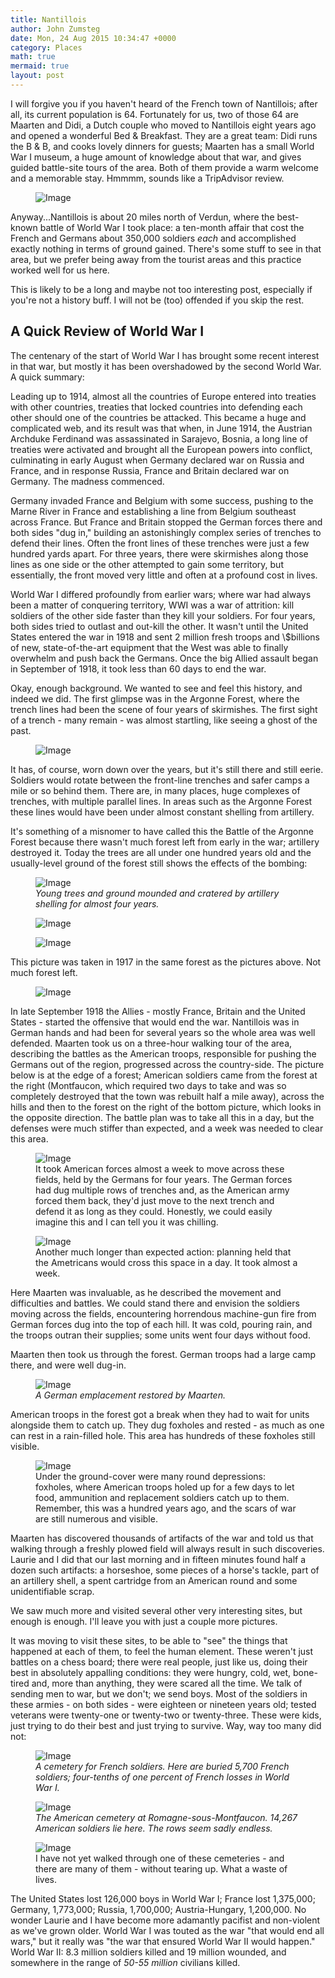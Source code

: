 ```yaml
---
title: Nantillois
author: John Zumsteg
date: Mon, 24 Aug 2015 10:34:47 +0000
category: Places
math: true
mermaid: true
layout: post
---
```

I will forgive you if you haven't heard of the French town of Nantillois; after all, its current population is 64. Fortunately for us, two of those 64 are Maarten and Didi, a Dutch couple who moved to Nantillois eight years ago and opened a wonderful Bed &amp; Breakfast. They are a great team: Didi runs the B &amp; B, and cooks lovely dinners for guests; Maarten has a small World War I museum, a huge amount of knowledge about that war, and gives guided battle-site tours of the area. Both of them provide a warm welcome and a memorable stay. Hmmmm, sounds like a TripAdvisor review.

<figure class = "landscape">
	<img src="{{"/assets/images/2015/08/14-18Nantillois.jpg" | prepend: site.baseurl  }}" alt="Image" />
	<figcaption></figcaption>
</figure>



Anyway...Nantillois is about 20 miles north of Verdun, where the best-known battle of World War I took place: a ten-month affair that cost the French and Germans about 350,000 soldiers *each* and accomplished exactly nothing in terms of ground gained. There's some stuff to see in that area, but we prefer being away from the tourist areas and this practice worked well for us here.

This is likely to be a long and maybe not too interesting post, especially if you're not a history buff. I will not be (too) offended if you skip the rest.
<h2>A Quick Review of World War I</h2>
The centenary of the start of World War I has brought some recent interest in that war, but mostly it has been overshadowed by the second World War. A quick summary:

Leading up to 1914, almost all the countries of Europe entered into treaties with other countries, treaties that locked countries into defending each other should one of the countries be attacked. This became a huge and complicated web, and its result was that when, in June 1914, the Austrian Archduke Ferdinand was assassinated in Sarajevo, Bosnia, a long line of treaties were activated and brought all the European powers into conflict, culminating in early August when Germany declared war on Russia and France, and in response Russia, France and Britain declared war on Germany. The madness commenced.

Germany invaded France and Belgium with some success, pushing to the Marne River in France and establishing a line from Belgium southeast across France. But France and Britain stopped the German forces there and both sides "dug in," building an astonishingly complex series of trenches to defend their lines. Often the front lines of these trenches were just a few hundred yards apart. For three years, there were skirmishes along those lines as one side or the other attempted to gain some territory, but essentially, the front moved very little and often at a profound cost in lives.

World War I differed profoundly from earlier wars; where war had always been a matter of conquering territory, WWI was a war of attrition: kill soldiers of the other side faster than they kill your soldiers. For four years, both sides tried to outlast and out-kill the other. It wasn't until the United States entered the war in 1918 and sent 2 million fresh troops and \\$billions of new, state-of-the-art equipment that the West was able to finally overwhelm and push back the Germans. Once the big Allied assault began in September of 1918, it took less than 60 days to end the war.

Okay, enough background. We wanted to see and feel this history, and indeed we did. The first glimpse was in the Argonne Forest, where the trench lines had been the scene of four years of skirmishes. The first sight of a trench - many remain - was almost startling, like seeing a ghost of the past.

<figure class = "portrait">
	<img src="{{"/assets/images/2015/08/WWI-5-of-25.jpg" | prepend: site.baseurl  }}" alt="Image" />
	<figcaption></figcaption>
</figure>

It has, of course, worn down over the years, but it's still there and still eerie. Soldiers would rotate between the front-line trenches and safer camps a mile or so behind them. There are, in many places, huge complexes of trenches, with multiple parallel lines. In areas such as the Argonne Forest these lines would have been under almost constant shelling from artillery.

It's something of a misnomer to have called this the Battle of the Argonne Forest because there wasn't much forest left from early in the war; artillery destroyed it. Today the trees are all under one hundred years old and the usually-level ground of the forest still shows the effects of the bombing:

<figure class = "landscape">
	<img src="{{"/assets/images/2015/08/WWI-8-of-25.jpg" | prepend: site.baseurl  }}" alt="Image" />
	<figcaption><em>Young trees and ground mounded and cratered by artillery shelling for almost four years.</em></figcaption>
</figure>



<figure class = "landscape">
	<img src="{{"/assets/images/2015/08/WWI-7-of-25.jpg" | prepend: site.baseurl  }}" alt="Image" />
	<figcaption></figcaption>
</figure>

 <figure class = "portrait">
	<img src="{{"/assets/images/2015/08/WWI-6-of-25.jpg" | prepend: site.baseurl  }}" alt="Image" />
	<figcaption></figcaption>
</figure>

This picture was taken in 1917 in the same forest as the pictures above. Not much forest left.

<figure class = "landscape">
	<img src="{{"/assets/images/2015/08/argonne_forest.jpg" | prepend: site.baseurl  }}" alt="Image" />
	<figcaption></figcaption>
</figure>

In late September 1918 the Allies - mostly France, Britain and the United States - started the offensive that would end the war. Nantillois was in German hands and had been for several years so the whole area was well defended. Maarten took us on a three-hour walking tour of the area, describing the battles as the American troops, responsible for pushing the Germans out of the region, progressed across the country-side. The picture below is at the edge of a forest; American soldiers came from the forest at the right (Montfaucon, which required two days to take and was so completely destroyed that the town was rebuilt half a mile away), across the hills and then to the forest on the right of the bottom picture, which looks in the opposite direction. The battle plan was to take all this in a day, but the defenses were much stiffer than expected, and a week was needed to clear this area.

<figure class = "landscape">
	<img src="{{"/assets/images/2015/08/nantillois.jpg" | prepend: site.baseurl  }}" alt="Image" />
	<figcaption>It took American forces almost a week to move across these fields, held by the Germans for four years. The German forces had dug multiple rows of trenches and, as the American army forced them back, they'd just move to the next trench and defend it as long as they could. Honestly, we could easily imagine this and I can tell you it was chilling.</figcaption>
</figure>


<figure class = "landscape">
	<img src="{{"/assets/images/2015/08/WWI-12-of-25.jpg" | prepend: site.baseurl  }}" alt="Image" />
	<figcaption>Another much longer than expected action: planning held that the Ametricans would cross this space in a day. It took almost a week.</figcaption>
</figure>


Here Maarten was invaluable, as he described the movement and difficulties and battles. We could stand there and envision the soldiers moving across the fields, encountering horrendous machine-gun fire from German forces dug into the top of each hill. It was cold, pouring rain, and the troops outran their supplies; some units went four days without food.

Maarten then took us through the forest. German troops had a large camp there, and were well dug-in.

<figure class = "portrait">
	<img src="{{"/assets/images/2015/08/WWI-13-of-25.jpg" | prepend: site.baseurl  }}" alt="Image" />
	<figcaption><em>A German emplacement restored by Maarten.</em></figcaption>
</figure>



American troops in the forest got a break when they had to wait for units alongside them to catch up. They dug foxholes and rested - as much as one can rest in a rain-filled hole. This area has hundreds of these foxholes still visible.  
<figure class = "portrait">
	<img src="{{"/assets/images/2015/08/WWI-1-of-11.jpg" | prepend: site.baseurl  }}" alt="Image" />
	<figcaption>Under the ground-cover were many round depressions: foxholes, where American troops holed up for a few days to let food, ammunition and replacement soldiers catch up to them. Remember, this was a hundred years ago, and the scars of war are still numerous and visible.</figcaption>
</figure>



Maarten has discovered thousands of artifacts of the war and told us that walking through a freshly plowed field will always result in such discoveries. Laurie and I did that our last morning and in fifteen minutes found half a dozen such artifacts: a horseshoe, some pieces of a horse's tackle, part of an artillery shell, a spent cartridge from an American round and some unidentifiable scrap.

We saw much more and visited several other very interesting sites, but enough is enough. I'll leave you with just a couple more pictures.

It was moving to visit these sites, to be able to "see" the things that happened at each of them, to feel the human element. These weren't just battles on a chess board; there were real people, just like us, doing their best in absolutely appalling conditions: they were hungry, cold, wet, bone-tired and, more than anything, they were scared all the time. We talk of sending men to war, but we don't; we send boys. Most of the soldiers in these armies - on both sides - were eighteen or nineteen years old; tested veterans were twenty-one or twenty-two or twenty-three. These were kids, just trying to do their best and just trying to survive. Way, way too many did not:

<figure class = "landscape">
	<img src="{{"/assets/images/2015/08/WWI-2-of-25.jpg" | prepend: site.baseurl  }}" alt="Image" />
	<figcaption><em>A cemetery for French soldiers. Here are buried 5,700 French soldiers; four-tenths of one percent of French losses in World War I.</em></figcaption>
</figure>



<figure class = "landscape">
	<img src="{{"/assets/images/2015/08/WWI-26-of-1.jpg" | prepend: site.baseurl  }}" alt="Image" />
	<figcaption><em>The American cemetery at Romagne-sous-Montfaucon. 14,267 American soldiers lie here. The rows seem sadly endless.</em></figcaption>
</figure>



<figure class = "landscape">
	<img src="{{"/assets/images/2015/08/WWI-26-of-1-2.jpg" | prepend: site.baseurl  }}" alt="Image" />
	<figcaption>I have not yet walked through one of these cemeteries - and there are many of them - without tearing up. What a waste of lives.</figcaption>
</figure>



The United States lost 126,000 boys in World War I; France lost 1,375,000; Germany, 1,773,000; Russia, 1,700,000; Austria-Hungary, 1,200,000. No wonder Laurie and I have become more adamantly pacifist and non-violent as we've grown older. World War I was touted as the war "that would end all wars," but it really was "the war that ensured World War II would happen." World War II: 8.3 million soldiers killed and 19 million wounded, and somewhere in the range of <em>50-55 million</em> civilians killed.

